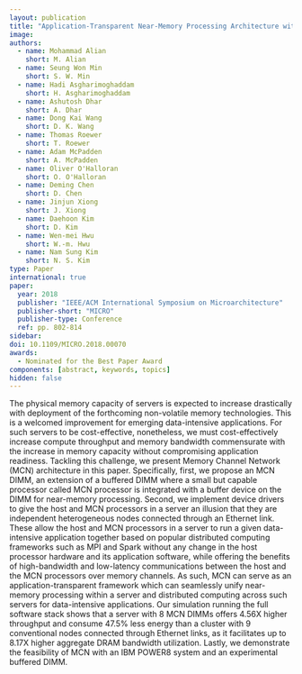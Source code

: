 ```yaml
---
layout: publication
title: "Application-Transparent Near-Memory Processing Architecture with Memory Channel Network"
image:
authors:
  - name: Mohammad Alian
    short: M. Alian
  - name: Seung Won Min
    short: S. W. Min
  - name: Hadi Asgharimoghaddam
    short: H. Asgharimoghaddam
  - name: Ashutosh Dhar
    short: A. Dhar
  - name: Dong Kai Wang
    short: D. K. Wang
  - name: Thomas Roewer
    short: T. Roewer
  - name: Adam McPadden
    short: A. McPadden
  - name: Oliver O'Halloran
    short: O. O'Halloran
  - name: Deming Chen
    short: D. Chen
  - name: Jinjun Xiong
    short: J. Xiong
  - name: Daehoon Kim
    short: D. Kim
  - name: Wen-mei Hwu
    short: W.-m. Hwu
  - name: Nam Sung Kim
    short: N. S. Kim
type: Paper
international: true
paper: 
  year: 2018
  publisher: "IEEE/ACM International Symposium on Microarchitecture"
  publisher-short: "MICRO"
  publisher-type: Conference
  ref: pp. 802-814
sidebar:
doi: 10.1109/MICRO.2018.00070
awards:
  - Nominated for the Best Paper Award
components: [abstract, keywords, topics]
hidden: false
---
```


The physical memory capacity of servers is expected to increase drastically with deployment of the forthcoming non-volatile memory technologies. This is a welcomed improvement for emerging data-intensive applications. For such servers to be cost-effective, nonetheless, we must cost-effectively increase compute throughput and memory bandwidth commensurate with the increase in memory capacity without compromising application readiness. Tackling this challenge, we present Memory Channel Network (MCN) architecture in this paper. Specifically, first, we propose an MCN DIMM, an extension of a buffered DIMM where a small but capable processor called MCN processor is integrated with a buffer device on the DIMM for near-memory processing. Second, we implement device drivers to give the host and MCN processors in a server an illusion that they are independent heterogeneous nodes connected through an Ethernet link. These allow the host and MCN processors in a server to run a given data-intensive application together based on popular distributed computing frameworks such as MPI and Spark without any change in the host processor hardware and its application software, while offering the benefits of high-bandwidth and low-latency communications between the host and the MCN processors over memory channels. As such, MCN can serve as an application-transparent framework which can seamlessly unify near-memory processing within a server and distributed computing across such servers for data-intensive applications. Our simulation running the full software stack shows that a server with 8 MCN DIMMs offers 4.56X higher throughput and consume 47.5% less energy than a cluster with 9 conventional nodes connected through Ethernet links, as it facilitates up to 8.17X higher aggregate DRAM bandwidth utilization. Lastly, we demonstrate the feasibility of MCN with an IBM POWER8 system and an experimental buffered DIMM.